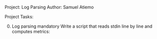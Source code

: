 Project: Log Parsing 
Author: Samuel Atiemo

Project Tasks:

0. Log parsing
mandatory
Write a script that reads stdin line by line and computes metrics:
